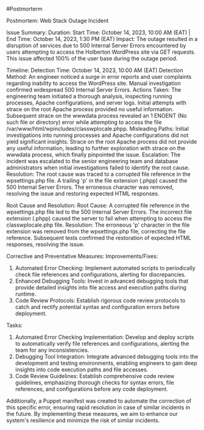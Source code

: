 #Postmorterm

Postmortem: Web Stack Outage Incident

Issue Summary:
 Duration: Start Time: October 14, 2023, 10:00 AM (EAT) | End Time: October 14, 2023, 1:30 PM (EAT)
 Impact: The outage resulted in a disruption of services due to 500 Internal Server Errors encountered by users attempting to access the Holberton WordPress site via GET requests. This issue affected 100% of the user base during the outage period.

Timeline:
 Detection Time: October 14, 2023, 10:00 AM (EAT)
 Detection Method: An engineer noticed a surge in error reports and user complaints regarding inability to access the WordPress site. Manual investigation confirmed widespread 500 Internal Server Errors.
 Actions Taken: The engineering team initiated a thorough analysis, inspecting running processes, Apache configurations, and server logs. Initial attempts with strace on the root Apache process provided no useful information. Subsequent strace on the wwwdata process revealed an 1 ENOENT (No such file or directory) error while attempting to access the file /var/www/html/wpincludes/classwplocale.phpp.
 Misleading Paths: Initial investigations into running processes and Apache configurations did not yield significant insights. Strace on the root Apache process did not provide any useful information, leading to further exploration with strace on the wwwdata process, which finally pinpointed the issue.
 Escalation: The incident was escalated to the senior engineering team and database administrators when initial investigations failed to identify the root cause.
 Resolution: The root cause was traced to a corrupted file reference in the wpsettings.php file. A trailing 'p' in the file extension (.phpp) caused the 500 Internal Server Errors. The erroneous character was removed, resolving the issue and restoring expected HTML responses.

Root Cause and Resolution:
 Root Cause: A corrupted file reference in the wpsettings.php file led to the 500 Internal Server Errors. The incorrect file extension (.phpp) caused the server to fail when attempting to access the classwplocale.php file.
 Resolution: The erroneous 'p' character in the file extension was removed from the wpsettings.php file, correcting the file reference. Subsequent tests confirmed the restoration of expected HTML responses, resolving the issue.

Corrective and Preventative Measures:
 Improvements/Fixes:
  1. Automated Error Checking: Implement automated scripts to periodically check file references and configurations, alerting for discrepancies.
  2. Enhanced Debugging Tools: Invest in advanced debugging tools that provide detailed insights into file access and execution paths during runtime.
  3. Code Review Protocols: Establish rigorous code review protocols to catch and rectify potential syntax and configuration errors before deployment.

 Tasks:
  1. Automated Error Checking Implementation: Develop and deploy scripts to automatically verify file references and configurations, alerting the team for any inconsistencies.
  2. Debugging Tool Integration: Integrate advanced debugging tools into the development and testing environments, enabling engineers to gain deep insights into code execution paths and file accesses.
  3. Code Review Guidelines: Establish comprehensive code review guidelines, emphasizing thorough checks for syntax errors, file references, and configurations before any code deployment.

Additionally, a Puppet manifest was created to automate the correction of this specific error, ensuring rapid resolution in case of similar incidents in the future. By implementing these measures, we aim to enhance our system's resilience and minimize the risk of similar incidents.

